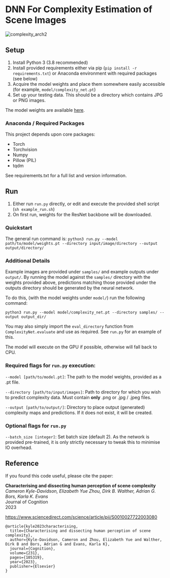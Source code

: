 # DNN For Complexity Estimation of Scene Images

![complexity_arch2](https://github.com/ckyleda/ComplexityNN/assets/3833991/faa80847-6403-4fb5-8f5b-bcdd415ca2a4)

## Setup

1. Install Python 3 (3.8 recommended)
2. Install provided requirements either via pip (`pip install -r requirements.txt`) or Anaconda environment with required packages (see below)
3. Acquire the model weights and place them somewhere easily accessible (for example, `model/complexity_net.pt`)
4. Set up your testing data. This should be a directory which contains JPG or PNG images.

The model weights are available [here](https://github.com/ckyleda/ComplexityNN/releases/download/1.0.0/complexity_net.pt).

### Anaconda / Required Packages

This project depends upon core packages:

- Torch
- Torchvision
- Numpy
- Pillow (PIL)
- tqdm

See requirements.txt for a full list and version information.

## Run

1. Either run `run.py` directly, or edit and execute the provided shell script (`sh example_run.sh`)
2. On first run, weights for the ResNet backbone will be downloaded. 

### Quickstart

The general run command is: `python3 run.py --model path/to/model/weights.pt --directory input/image/directory --output output/directory/`

### Additional Details

Example images are provided under `samples/` and example outputs under `output/`. 
By running the model against the `samples/` directory with the weights provided above, predictions matching those 
provided under the outputs directory should be generated by the neural network. 

To do this, (with the model weights under `model/`) run the following command:

`python3 run.py --model model/complexity_net.pt --directory samples/ --output output_dir/`

You may also simply import the `eval_directory` function from `ComplexityNet.evaluate` and use as required.
See `run.py` for an example of this.

The model will execute on the GPU if possible, otherwise will fall back to CPU.

### Required flags for `run.py` execution:

`--model [path/to/model.pt]`: The path to the model weights, provided as a .pt file.

`--directory [path/to/input/images]`: Path to directory for which you wish to predict complexity data.
Must contain **only** .png or .jpg / .jpeg files.

`--output [path/to/output/]`: Directory to place output (generated) complexity maps and predictions.
If it does not exist, it will be created.

### Optional flags for `run.py`

`--batch_size [integer]`: Set batch size (default 2). As the network is provided pre-trained,
it is only strictly necessary to tweak this to minimise IO overhead.

## Reference

If you found this code useful, please cite the paper:

**Characterising and dissecting human perception of scene complexity** \
*Cameron Kyle-Davidson, Elizabeth Yue Zhou, Dirk B. Walther, Adrian G. Bors, Karla K. Evans* \
Journal of Cognition \
2023

https://www.sciencedirect.com/science/article/pii/S0010027722003080

```
@article{kyle2023characterising,
  title={Characterising and dissecting human perception of scene complexity},
  author={Kyle-Davidson, Cameron and Zhou, Elizabeth Yue and Walther, Dirk B and Bors, Adrian G and Evans, Karla K},
  journal={Cognition},
  volume={231},
  pages={105319},
  year={2023},
  publisher={Elsevier}
}
```